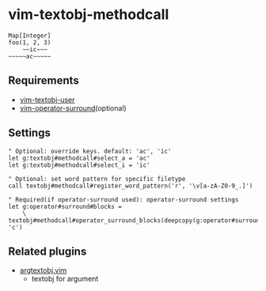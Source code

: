 # vim-textobj-methodcall

```
Map[Integer]
foo(1, 2, 3)
    ~~ic~~~
~~~~~ac~~~~~
```


## Requirements

* [vim-textobj-user](https://github.com/kana/vim-textobj-user)
* [vim-operator-surround](https://github.com/rhysd/vim-operator-surround)(optional)

## Settings

```vim
" Optional: override keys. default: 'ac', 'ic'
let g:textobj#methodcall#select_a = 'ac'
let g:textobj#methodcall#select_i = 'ic'

" Optional: set word pattern for specific filetype
call textobj#methodcall#register_word_pattern('r', '\v[a-zA-Z0-9_.]')

" Required(if operator-surround used): operator-surround settings
let g:operator#surround#blocks =
    \ textobj#methodcall#operator_surround_blocks(deepcopy(g:operator#surround#default_blocks), 'c')
```

## Related plugins

* [argtextobj.vim](http://www.vim.org/scripts/script.php?script_id=2699)
  * textobj for argument
